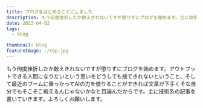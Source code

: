 ```yaml
---
title: ブログをはじめることにしました
description: もう何度挫折したか数えきれないですが懲りずにブログを始めます。主に技術系の記事を書いていきます。よろしくお願いします。
date: 2023-04-02
tags:
  - blog

thumbnail: blog
featureImage: ./top.jpg
---
```


もう何度挫折したか数えきれないですが懲りずにブログを始めます。アウトプットできる人間になりたいという思いをどうしても捨てきれないということ、そして最近のブームに乗っかってAIの力を借りることができれば文章が下手くそな自分でもそこそこ戦えるんじゃないかなと目論んだからです。主に技術系の記事を書いていきます。よろしくお願いします。
